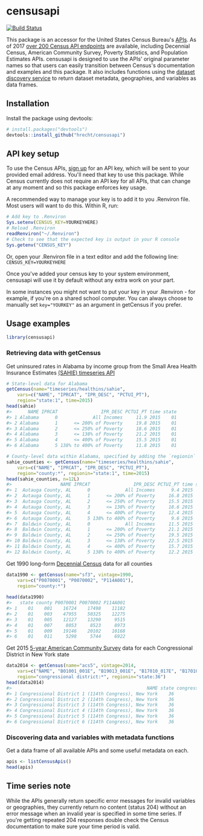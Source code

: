 # censusapi

[![Build Status](https://travis-ci.org/hrecht/censusapi.svg?branch=master)](https://travis-ci.org/hrecht/censusapi)

This package is an accessor for the United States Census Bureau's [APIs](https://www.census.gov/developers/). As of 2017 [over 200 Census API endpoints](https://api.census.gov/data.html) are available, including Decennial Census, American Community Survey, Poverty Statistics, and Population Estimates APIs. censusapi is designed to use the APIs' original parameter names so that users can easily transition between Census's documentation and examples and this package. It also includes functions using the [dataset discovery service](http://www.census.gov/data/developers/updates/new-discovery-tool.html) to return dataset metadata, geographies, and variables as data frames.

## Installation

Install the package using devtools:
```R
# install.packages("devtools")
devtools::install_github("hrecht/censusapi")
```

## API key setup
To use the Census APIs, [sign up](http://api.census.gov/data/key_signup.html) for an API key, which will be sent to your provided email address. You'll need that key to use this package. While Census currently does not require an API key for all APIs, that can change at any moment and so this package enforces key usage.

A recommended way to manage your key is to add it to you .Renviron file. Most users will want to do this.
Within R, run:
```R
# Add key to .Renviron
Sys.setenv(CENSUS_KEY=YOURKEYHERE)
# Reload .Renviron
readRenviron("~/.Renviron")
# Check to see that the expected key is output in your R console
Sys.getenv("CENSUS_KEY")
```
Or, open your .Renviron file in a text editor and add the following line:
`CENSUS_KEY=YOURKEYHERE`

Once you've added your census key to your system environment, censusapi will use it by default without any extra work on your part. 

In some instances you might not want to put your key in your .Renviron - for example, if you're on a shared school computer. You can always choose to manually set `key="YOURKEY"` as an argument in getCensus if you prefer.

## Usage examples
```R
library(censusapi)
```
### Retrieving data with getCensus
Get uninsured rates in Alabama by income group from the Small Area Health Insurance Estimates [(SAHIE) timeseries API](https://www.census.gov/data/developers/data-sets/Health-Insurance-Statistics.html)

```R 
# State-level data for Alabama
getCensus(name="timeseries/healthins/sahie",
	vars=c("NAME", "IPRCAT", "IPR_DESC", "PCTUI_PT"), 
	region="state:1", time=2015)
head(sahie)
#>      NAME IPRCAT                IPR_DESC PCTUI_PT time state
#> 1 Alabama      0             All Incomes     11.9 2015    01
#> 2 Alabama      1      <= 200% of Poverty     19.8 2015    01
#> 3 Alabama      2      <= 250% of Poverty     18.6 2015    01
#> 4 Alabama      3      <= 138% of Poverty     21.2 2015    01
#> 5 Alabama      4      <= 400% of Poverty     15.5 2015    01
#> 6 Alabama      5 138% to 400% of Poverty     11.8 2015    01

# County-level data within Alabama, specified by adding the `regionin` parameter.
sahie_counties <- getCensus(name="timeseries/healthins/sahie",
	vars=c("NAME", "IPRCAT", "IPR_DESC", "PCTUI_PT"), 
	region="county:*", regionin="state:1", time=2015)
head(sahie_counties, n=12L)
#>                  NAME IPRCAT                IPR_DESC PCTUI_PT time state county
#> 1  Autauga County, AL      0             All Incomes      9.4 2015    01    001
#> 2  Autauga County, AL      1      <= 200% of Poverty     16.8 2015    01    001
#> 3  Autauga County, AL      2      <= 250% of Poverty     15.5 2015    01    001
#> 4  Autauga County, AL      3      <= 138% of Poverty     18.6 2015    01    001
#> 5  Autauga County, AL      4      <= 400% of Poverty     12.4 2015    01    001
#> 6  Autauga County, AL      5 138% to 400% of Poverty      9.6 2015    01    001
#> 7  Baldwin County, AL      0             All Incomes     11.5 2015    01    003
#> 8  Baldwin County, AL      1      <= 200% of Poverty     21.1 2015    01    003
#> 9  Baldwin County, AL      2      <= 250% of Poverty     19.5 2015    01    003
#> 10 Baldwin County, AL      3      <= 138% of Poverty     22.5 2015    01    003
#> 11 Baldwin County, AL      4      <= 400% of Poverty     15.7 2015    01    003
#> 12 Baldwin County, AL      5 138% to 400% of Poverty     12.2 2015    01    003

```

Get 1990 long-form [Decennial Census](https://www.census.gov/data/developers/data-sets/decennial-census.1990.html) data for all counties

```R
data1990 <- getCensus(name="sf3", vintage=1990, 
	vars=c("P0070001", "P0070002", "P114A001"), 
	region="county:*")
	
head(data1990)
#>   state county P0070001 P0070002 P114A001
#> 1    01    001    16724    17498    11182
#> 2    01    003    47955    50325    12275
#> 3    01    005    12127    13290     9515
#> 4    01    007     8053     8523     8973
#> 5    01    009    19146    20102    10168
#> 6    01    011     5298     5744     6922
```

Get 2015 [5-year American Community Survey](https://www.census.gov/data/developers/data-sets/acs-5year.html) data for each Congressional District in New York state
```R
data2014 <- getCensus(name="acs5", vintage=2014,
	vars=c("NAME", "B01001_001E", "B19013_001E", "B17010_017E", "B17010_037E"), 
	region="congressional district:*", regionin="state:36")
head(data2014)
#>                                                  NAME state congressional.district B01001_001E B19013_001E B17010_017E B17010_037E
#> 1 Congressional District 1 (114th Congress), New York    36                     01      722670       87215        3889       10977
#> 2 Congressional District 2 (114th Congress), New York    36                     02      723744       87938        3285       13857
#> 3 Congressional District 3 (114th Congress), New York    36                     03      720393      101949        1889        8876
#> 4 Congressional District 4 (114th Congress), New York    36                     04      720624       93476        4429       11576
#> 5 Congressional District 5 (114th Congress), New York    36                     05      760308       60767        8530       22470
#> 6 Congressional District 6 (114th Congress), New York    36                     06      721015       58255        4048        9620
```

### Discovering data and variables with metadata functions

Get a data frame of all available APIs and some useful metadata on each.
```R
apis <- listCensusApis()
head(apis)
```

## Time series note
While the APIs generally return specific error messages for invalid variables or geographies, they currently return no content (status 204) without an error message when an invalid year is specified in some time series. If you're getting repeated 204 responses double check the Census documentation to make sure your time period is valid.
